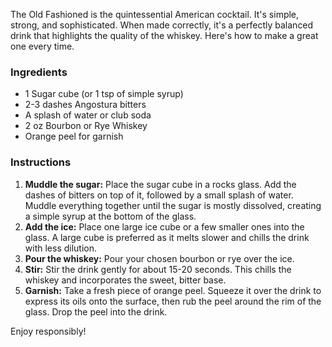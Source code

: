 The Old Fashioned is the quintessential American cocktail. It's simple, strong, and sophisticated. When made correctly, it's a perfectly balanced drink that highlights the quality of the whiskey. Here's how to make a great one every time.

### Ingredients
- 1 Sugar cube (or 1 tsp of simple syrup)
- 2-3 dashes Angostura bitters
- A splash of water or club soda
- 2 oz Bourbon or Rye Whiskey
- Orange peel for garnish

### Instructions
1.  **Muddle the sugar:** Place the sugar cube in a rocks glass. Add the dashes of bitters on top of it, followed by a small splash of water. Muddle everything together until the sugar is mostly dissolved, creating a simple syrup at the bottom of the glass.
2.  **Add the ice:** Place one large ice cube or a few smaller ones into the glass. A large cube is preferred as it melts slower and chills the drink with less dilution.
3.  **Pour the whiskey:** Pour your chosen bourbon or rye over the ice.
4.  **Stir:** Stir the drink gently for about 15-20 seconds. This chills the whiskey and incorporates the sweet, bitter base.
5.  **Garnish:** Take a fresh piece of orange peel. Squeeze it over the drink to express its oils onto the surface, then rub the peel around the rim of the glass. Drop the peel into the drink.

Enjoy responsibly!
